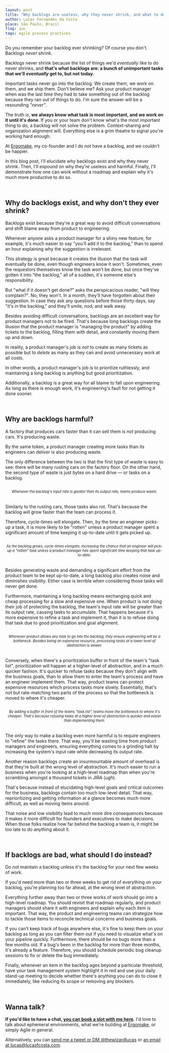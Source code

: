 ```yaml
---
layout: post
title: "Why backlogs are useless, why they never shrink, and what to do instead"
author: Lucas Fernandes da Costa
place: São Paulo, Brazil
flag: 🇧🇷
tags: agile process practices
---
```


Do you remember your backlog ever shrinking? Of course you don't. Backlogs _never_ shrink.

Backlogs never shrink because the list of things we'd _eventually_ like to do never shrinks, and **that's what backlogs are: a bunch of unimportant tasks that we'll _eventually_ get to, but not today.**

Important tasks never go into the backlog. We create them, we work on them, and we ship them. Don't believe me? Ask your product manager when was the last time they had to take something out of the backlog because they ran out of things to do. I'm sure the answer will be a resounding _"never"_.

The truth is, **we always know what task is most important, and we work on it until it's done**. If you or your team don't know what's the most important thing to do, a backlog will not solve the problem. Context-sharing and organization alignment will. Everything else is a grim theatre to signal you're working hard enough.

At [Ergomake](https://www.ergomake.dev), my co-founder and I do _not_ have a backlog, and we couldn't be happier.

In this blog post, I'll elucidate why backlogs exist and why they never shrink. Then, I'll expound on why they're useless and harmful. Finally, I'll demonstrate how one can work without a roadmap and explain why it's much more productive to do so.

<br>

## Why do backlogs exist, and why don't they ever shrink?

Backlogs exist because they're a great way to avoid difficult conversations and shift blame away from product to engineering.

Whenever anyone asks a product manager for a shiny new feature, for example, it's much easier to say "you'll add it to the backlog," than to spend an hour explaining why the suggestion is irrelevant.

This strategy is great because it creates the illusion that the task will eventually be done, even though engineers know it won't. Sometimes, even the requestors themselves know the task won't be done, but once they've gotten it into "the backlog," all of a sudden, it's someone else's responsibility.

But "what if it doesn't get done?" asks the perspicacious reader, "will they complain?". No, they won't. In a month, they'll have forgotten about their suggestion. In case they ask any questions before those thirty days, say "it's in the backlog," and they'll smile, nod, and walk away.

Besides avoiding difficult conversations, backlogs are an excellent way for product managers not to be fired. That's because long backlogs create the illusion that the product manager is "managing the product" by adding tickets to the backlog, filling them with detail, and constantly moving them up and down.

In reality, a product manager's job is _not_ to create as many tickets as possible but to _delete_ as many as they can and avoid unnecessary work at all costs.

In other words, a product manager's job is to prioritize ruthlessly, and maintaining a long backlog is anything but good prioritization.

Additionally, a backlog is a great way for all blame to fall upon engineering. As long as there is enough work, it's engineering's fault for not getting it done sooner.

<br>

## Why are backlogs harmful?

A factory that produces cars faster than it can sell them is _not_ producing cars. It's producing waste.

By the same token, a product manager creating more tasks than its engineers can deliver is also producing waste.

The only difference between the two is that the first type of waste is easy to see: there will be many rusting cars on the factory floor. On the other hand, the second type of waste is just bytes on a hard drive — or tasks on a backlog.

<a target="_blank" class="image-link" href="/assets/backlogs/waste.png"><img style="margin-bottom: -18px;" src="/assets/backlogs/waste.png" alt=""></a>
<center style="font-size: 0.8em; margin-bottom: 32px;"><i>Whenever the backlog's input rate is greater than its output rate, teams produce waste.</i></center>

Similarly to the rusting cars, those tasks also rot. That's because the backlog will grow faster than the team can process it.

Therefore, cycle-times will elongate. Then, by the time an engineer picks-up a task, it is more likely to be "rotten" unless a product manager spent a significant amount of time keeping it up-to-date until it gets picked up.

<a target="_blank" class="image-link" href="/assets/backlogs/cycle-times.png"><img style="margin-bottom: -18px;" src="/assets/backlogs/cycle-times.png" alt=""></a>
<center style="font-size: 0.8em; margin-bottom: 32px;"><i>As the backlog grows, cycle-times elongate, increasing the chance that an engineer will pick-up a "rotten" task unless a product manager has spent significant time keeping that task up-to-date.</i></center>

Besides generating waste and demanding a significant effort from the product team to be kept up-to-date, a long backlog also creates noise and diminishes visibility. Either case is terrible when considering those tasks will never get done.

Furthermore, maintaining a long backlog means exchanging quick and cheap processing for a slow and expensive one. When product is not doing their job of protecting the backlog, the team's input rate will be greater than its output rate, causing tasks to accumulate. That happens because it's more expensive to refine a task and implement it, than it is to refuse doing that task due to good prioritization and goal alignment.

<a target="_blank" class="image-link" href="/assets/backlogs/backlogs-bad.png"><img style="margin-bottom: -18px;" src="/assets/backlogs/backlogs-bad.png" alt=""></a>
<center style="font-size: 0.8em; margin-bottom: 32px;"><i>Whenever product allows any task to go into the backlog, they ensure engineering will be a bottleneck. Besides being an expensive resource, processing tasks at a lower level of abstraction is slower.</i></center>

Conversely, when there's a prioritization buffer in front of the team's "task list", prioritization will happen at a higher-level of abstraction, and in a much quicker fashion. It's quicker to refuse tasks because they don't align with the business goals, than to allow them to enter the team's process and have an engineer implement them. That way, product teams can protect expensive resources which process tasks more slowly. Essentially, that's not but rate-matching two parts of the process so that the bottleneck is moved to where it's cheaper.

<a target="_blank" class="image-link" href="/assets/backlogs/backlogs-good.png"><img style="margin-bottom: -18px;" src="/assets/backlogs/backlogs-good.png" alt=""></a>
<center style="font-size: 0.8em; margin-bottom: 32px;"><i>By adding a buffer in front of the teams "task list", teams move the bottleneck to where it's cheaper. That's because refusing tasks at a higher level of abstraction is quicker and easier than implementing them.</i></center>

The only way to make a backlog even more harmful is to require engineers to "refine" the tasks there. That way, you'll be wasting time from product managers _and_ engineers, ensuring everything comes to a grinding halt by increasing the system's input rate while decreasing its output rate.

Another reason backlogs create an insurmountable amount of overhead is that they're built at the wrong level of abstraction. It's much easier to run a business when you're looking at a high-level roadmap than when you're scrambling amongst a thousand tickets in JIRA (_ugh_).

That's because instead of elucidating high-level goals and critical outcomes for the business, backlogs contain too much low-level detail. That way, reprioritizing and getting information at a glance becomes much more difficult, as well as moving items around.

That noise and low visibility lead to much more dire consequences because it makes it more difficult for founders and executives to make decisions. When those folks realize how far behind the backlog a team is, it might be too late to do anything about it.

<br>

## If backlogs are bad, what should I do instead?

Do not maintain a backlog unless it's the backlog for your next few weeks of work.

If you'd need more than two or three weeks to get rid of everything on your backlog, you're planning too far ahead, at the wrong level of abstraction.

Everything further away than two or three works of work should go into a high-level roadmap. You should revisit that roadmap regularly, and product managers should share it with engineers and explain why each item is important. That way, the product and engineering teams can strategize how to tackle those items to reconcile technical concerns and business goals.

If you can't keep track of bugs anywhere else, it's fine to keep them on your backlog as long as you can filter them out if you need to visualize what's on your pipeline quickly. Furthermore, there should be no bugs more than a few months old. If a bug's been in the backlog for more than three months, it's already a feature. Therefore, you should schedule periodic bug cleanup sessions to fix or delete the bug immediately.

Finally, whenever an item in the backlog ages beyond a particular threshold, have your task management system highlight it in red and use your daily stand-up meeting to decide whether there's anything you can do to close it immediately, like reducing its scope or removing any blockers.

<br>

## Wanna talk?

**If you'd like to have a chat, <a onclick="sa_event('calendly-backlogs')" target="_blank" href="https://calendly.com/lucasfcosta/1-1-with-lucas">you can book a slot with me here</a>**. I'd love to talk about ephemeral environments, what we're building at [Ergomake](https://www.ergomake.dev), or simply Agile in general.

Alternatively, you can [send me a tweet or DM @thewizardlucas](https://twitter.com/thewizardlucas) or [an email at lucas@lucasfcosta.com](mailto:lucas@lucasfcosta.com).
